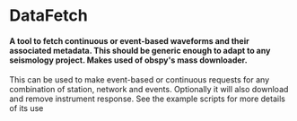 # DataFetch

#### A tool to fetch continuous or event-based waveforms and their associated metadata. This should be generic enough to adapt to any seismology project. Makes used of obspy's mass downloader.

This can be used to make event-based or continuous requests for any combination of station, network and events. Optionally it will also download and remove instrument response. See the example scripts for more details of its use

